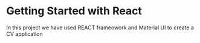 
# Getting Started with React 

In this project we have used REACT frameowork and Material UI to create a CV application
